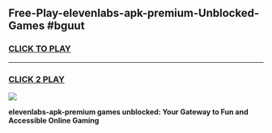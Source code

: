 
## Free-Play-elevenlabs-apk-premium-Unblocked-Games #bguut
<h3>
<a href="https://news.freeplayer.one?title=elevenlabs-apk-premium&ref=8M">CLICK TO PLAY</a></h3>
<hr>

<h3>
<a href="https://news.freeplayer.one?title=elevenlabs-apk-premium&ref=8M">CLICK 2 PLAY</a>
  
</h3>

<a href="https://news.freeplayer.one?title=elevenlabs-apk-premium&ref=8M"><img src="https://clearcache.store/games.png"></a>


**elevenlabs-apk-premium games unblocked: Your Gateway to Fun and Accessible Online Gaming**

